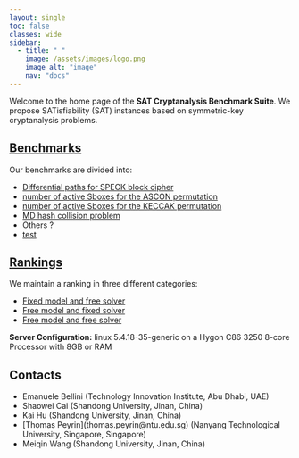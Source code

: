```yaml
---
layout: single
toc: false
classes: wide
sidebar:  
  - title: " "
    image: /assets/images/logo.png
    image_alt: "image"
    nav: "docs"
---
```


Welcome to the home page of the **SAT Cryptanalysis Benchmark Suite**. We propose SATisfiability (SAT) instances based on symmetric-key cryptanalysis problems. 


## [Benchmarks](/benchmarks)

Our benchmarks are divided into:
* [Differential paths for SPECK block cipher](/benchmarks/SPECK.md)
* [number of active Sboxes for the ASCON permutation](/benchmarks/ASCON.md)
* [number of active Sboxes for the KECCAK permutation](/benchmarks/KECCAK.md)
* [MD hash collision problem](/benchmarks/MD.md)
* Others ?
* [test](/test.md)


## [Rankings](/rankings)

We maintain a ranking in three different categories:
* [Fixed model and free solver](/rankings.md#fixed-model-free-solver)
* [Free model and fixed solver](/rankings.md#free-model-fixed-solver)
* [Free model and free solver](/rankings.md#free-model-free-solver)

**Server Configuration:** linux 5.4.18-35-generic on a Hygon C86 3250 8-core Processor with 8GB or RAM


## Contacts

<ul>
<li>Emanuele Bellini (Technology Innovation Institute, Abu Dhabi, UAE)</li>
<li>Shaowei Cai (Shandong University, Jinan, China)</li>
<li>Kai Hu (Shandong University, Jinan, China)</li>
<li>[Thomas Peyrin](thomas.peyrin@ntu.edu.sg)  (Nanyang Technological University, Singapore, Singapore)</li>
<li>Meiqin Wang (Shandong University, Jinan, China)</li>
</ul>




